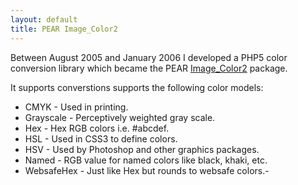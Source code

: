 ```yaml
---
layout: default
title: PEAR Image_Color2
---
```

Between August 2005 and January 2006 I developed a PHP5 color conversion
library which became the PEAR [Image_Color2](http://pear.php.net/package/Image_Color2)
package.

It supports converstions supports the following color models:

- CMYK - Used in printing.
- Grayscale - Perceptively weighted gray scale.
- Hex - Hex RGB colors i.e. #abcdef.
- HSL - Used in CSS3 to define colors.
- HSV - Used by Photoshop and other graphics packages.
- Named - RGB value for named colors like black, khaki, etc.
- WebsafeHex - Just like Hex but rounds to websafe colors.-